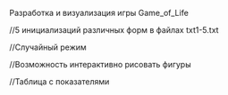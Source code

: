 Разработка и визуализация игры Game_of_Life

//5 инициализаций различных форм в файлах txt1-5.txt

//Случайный режим

//Возможность интерактивно рисовать фигуры

//Таблица с показателями

